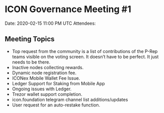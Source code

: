 # ICON Governance Meeting #1

Date: 2020-02-15 11:00 PM UTC
Attendees:

## Meeting Topics

- Top request from the community is a list of contributions of the P-Rep teams visible on the voting screen. It doesn’t have to be perfect. It just needs to be there.
- Inactive nodes collecting rewards.
- Dynamic node registration fee.
- ICONex Mobile Wallet Fee Issue.
- Ledger Support for Staking from Mobile App
- Ongoing issues with Ledger.
- Trezor wallet support completion.
- icon.foundation telegram channel list additions/updates
- User request for an auto-restake function.